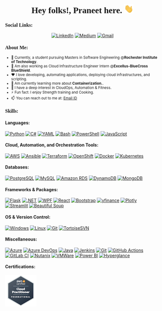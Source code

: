 <h1 align="center" style="font-family: Cambria;">
  <b>Hey folks!, Praneet here.</b>
  <img src="Hi.gif" width="30px">
</h1>
<h3 style="font-family: Cambria; font-size: 16px">Social Links:</h3>
<p align="center">
  <a href="https://www.linkedin.com/in/praneet-naik-2000/" target="_blank"><img src="https://img.shields.io/badge/LinkedIn-0077B5?style=for-the-badge&logo=linkedin&logoColor=white" alt="LinkedIn"></a>
  <a href="https://medium.com/@naikpraneet44" target="_blank"><img src="https://img.shields.io/badge/Medium-12100E?style=for-the-badge&logo=medium&logoColor=white" alt="Medium"></a>
  <a href="mailto:pn3270rit.g.edu"><img src="https://img.shields.io/badge/Gmail-D14836?style=for-the-badge&logo=gmail&logoColor=white" alt="Gmail"></a>
</p>
<div>
    <h3 style="font-family: Cambria; font-size: 16px;">About Me:</h3>
    <small>
      <ul>
        <li>💼 Currently, a student pursuing Masters in Software Engineering @<b>Rochester Institute of Technology</b>.</li>
        <li>💙 Am also working as Cloud Infrastructure Engineer Intern @<b>Excellus-BlueCross BlueShield</b>.</li>
        <li>❤️ I love developing, automating applications, deploying cloud infrastructures, and scripting.</li>
        <li>🔭 Am currently learning more about <b>Containerization.</b>.</li>
        <li>🌱 I have a deep interest in CloudOps, Automation & Fitness.</li>
        <li>⚡ Fun fact: I enjoy Strength training and Cooking.</li>
        <li>📫 You can reach out to me at: <a href="pn3270@rit.edu">Email ID</a></li>
      </ul>
    </small>
  </div>
<h3 style="font-family: Cambria; font-size: 16px;">Skills:</h3>
<h4>Languages:</h4>
<p align="left"> 
    <a href="#" target="_blank"><img src="https://img.shields.io/badge/Python-3776AB?style=for-the-badge&logo=python&logoColor=white" alt="Python"></a>
    <a href="#" target="_blank"><img src="https://img.shields.io/badge/C%23-239120?style=for-the-badge&logo=c-sharp&logoColor=white" alt="C#"></a>
    <a href="#" target="_blank"><img src="https://img.shields.io/badge/YAML-CCCCCC?style=for-the-badge&logo=yaml&logoColor=black" alt="YAML"></a>
    <a href="#" target="_blank"><img src="https://img.shields.io/badge/Bash-4EAA25?style=for-the-badge&logo=gnu-bash&logoColor=white" alt="Bash"></a>
    <a href="#" target="_blank"><img src="https://img.shields.io/badge/PowerShell-5391FE?style=for-the-badge&logo=powershell&logoColor=white" alt="PowerShell"></a>
    <a href="#" target="_blank"><img src="https://img.shields.io/badge/JavaScript-F7DF1E?style=for-the-badge&logo=javascript&logoColor=black" alt="JavaScript"></a>
</p>
<h4>Cloud, Automation, and Orchestration Tools:</h4>
<p align="left"> 
    <a href="#" target="_blank"><img src="https://img.shields.io/badge/AWS-232F3E?style=for-the-badge&logo=amazon-aws&logoColor=white" alt="AWS"></a>
    <a href="#" target="_blank"><img src="https://img.shields.io/badge/Ansible-EE0000?style=for-the-badge&logo=ansible&logoColor=white" alt="Ansible"></a>
    <a href="#" target="_blank"><img src="https://img.shields.io/badge/Terraform-623CE4?style=for-the-badge&logo=terraform&logoColor=white" alt="Terraform"></a>
    <a href="#" target="_blank"><img src="https://img.shields.io/badge/OpenShift-EE0000?style=for-the-badge&logo=red-hat-openshift&logoColor=white" alt="OpenShift"></a>
    <a href="#" target="_blank"><img src="https://img.shields.io/badge/Docker-2496ED?style=for-the-badge&logo=docker&logoColor=white" alt="Docker"></a>
    <a href="#" target="_blank"><img src="https://img.shields.io/badge/Kubernetes-326CE5?style=for-the-badge&logo=kubernetes&logoColor=white" alt="Kubernetes"></a>
</p>
<h4>Databases:</h4>
    <a href="#" target="_blank"><img src="https://img.shields.io/badge/PostgreSQL-336791?style=for-the-badge&logo=postgresql&logoColor=white" alt="PostgreSQL"></a>
    <a href="#" target="_blank"><img src="https://img.shields.io/badge/MySQL-4479A1?style=for-the-badge&logo=mysql&logoColor=white" alt="MySQL"></a>
    <a href="#" target="_blank"><img src="https://img.shields.io/badge/Amazon%20RDS-527FFF?style=for-the-badge&logo=amazon-aws&logoColor=white" alt="Amazon RDS"></a>
    <a href="#" target="_blank"><img src="https://img.shields.io/badge/DynamoDB-4053D6?style=for-the-badge&logo=amazon-dynamodb&logoColor=white" alt="DynamoDB"></a>
    <a href="#" target="_blank"><img src="https://img.shields.io/badge/MongoDB-47A248?style=for-the-badge&logo=mongodb&logoColor=white" alt="MongoDB"></a>
<h4>Frameworks & Packages:</h4>
<p align="left"> 
<a href="#" target="_blank"><img src="https://img.shields.io/badge/Flask-000000?style=for-the-badge&logo=flask&logoColor=white" alt="Flask"></a>
  <a href="#" target="_blank"><img src="https://img.shields.io/badge/.NET-512BD4?style=for-the-badge&logo=dotnet&logoColor=white" alt=".NET"></a>
  <a href="#" target="_blank"><img src="https://img.shields.io/badge/WPF-5C2D91?style=for-the-badge&logo=dotnet&logoColor=white" alt="WPF"></a>
  <a href="#" target="_blank"><img src="https://img.shields.io/badge/React-61DAFB?style=for-the-badge&logo=react&logoColor=black" alt="React"></a>
  <a href="#" target="_blank"><img src="https://img.shields.io/badge/Bootstrap-563D7C?style=for-the-badge&logo=bootstrap&logoColor=white" alt="Bootstrap"></a>
  <a href="#" target="_blank"><img src="https://img.shields.io/badge/yfinance-0052CC?style=for-the-badge&logo=yahoo&logoColor=white" alt="yfinance"></a>
  <a href="#" target="_blank"><img src="https://img.shields.io/badge/Plotly-239120?style=for-the-badge&logo=plotly&logoColor=white" alt="Plotly"></a>
  <a href="#" target="_blank"><img src="https://img.shields.io/badge/Streamlit-FF4B4B?style=for-the-badge&logo=streamlit&logoColor=white" alt="Streamlit"></a>
  <a href="#" target="_blank"><img src="https://img.shields.io/badge/BeautifulSoup-66CC99?style=for-the-badge&logo=python&logoColor=white" alt="Beautiful Soup"></a>
</p>
<h4>OS &  Version Control:</h4>
<p align="left"> 
 <a href="#" target="_blank"><img src="https://img.shields.io/badge/Windows-0078D6?style=for-the-badge&logo=windows&logoColor=white" alt="Windows"></a>
  <a href="#" target="_blank"><img src="https://img.shields.io/badge/Linux-FCC624?style=for-the-badge&logo=linux&logoColor=black" alt="Linux"></a>
  <a href="#" target="_blank"><img src="https://img.shields.io/badge/Git-F05032?style=for-the-badge&logo=git&logoColor=white" alt="Git"></a>
  <a href="#" target="_blank"><img src="https://img.shields.io/badge/TortoiseSVN-678C98?style=for-the-badge&logo=Subversion&logoColor=white" alt="TortoiseSVN"></a>
</p>
<h4>Miscellaneous: </h4>
<p align="left"> 
  <a href="#" target="_blank"><img src="https://img.shields.io/badge/Azure-0078D4?style=for-the-badge&logo=microsoft-azure&logoColor=white" alt="Azure"></a>
    <a href="#" target="_blank"><img src="https://img.shields.io/badge/Azure%20DevOps-0078D7?style=for-the-badge&logo=azure-devops&logoColor=white" alt="Azure DevOps"></a>
    <a href="#" target="_blank"><img src="https://img.shields.io/badge/Java-007396?style=for-the-badge&logo=java&logoColor=white" alt="Java"></a>
    <a href="#" target="_blank"><img src="https://img.shields.io/badge/Jenkins-D24939?style=for-the-badge&logo=jenkins&logoColor=white" alt="Jenkins"></a>
    <a href="#" target="_blank"><img src="https://img.shields.io/badge/Git-F05032?style=for-the-badge&logo=git&logoColor=white" alt="Git"></a>
    <a href="#" target="_blank"><img src="https://img.shields.io/badge/GitHub%20Actions-2088FF?style=for-the-badge&logo=github-actions&logoColor=white" alt="GitHub Actions"></a>
    <a href="#" target="_blank"><img src="https://img.shields.io/badge/GitLab%20CI-FC6D26?style=for-the-badge&logo=gitlab&logoColor=white" alt="GitLab CI"></a>
    <a href="#" target="_blank"><img src="https://img.shields.io/badge/Nutanix-024DA1?style=for-the-badge&logo=nutanix&logoColor=white" alt="Nutanix"></a>
    <a href="#" target="_blank"><img src="https://img.shields.io/badge/VMWare-607078?style=for-the-badge&logo=vmware&logoColor=white" alt="VMWare"></a>
    <a href="#" target="_blank"><img src="https://img.shields.io/badge/Power%20BI-F2C811?style=for-the-badge&logo=power-bi&logoColor=black" alt="Power BI"></a>
    <a href="#" target="_blank"><img src="https://img.shields.io/badge/Hyperglance-025D8C?style=for-the-badge&logoColor=white" alt="Hyperglance"></a>
  </p>
<h4>Certifications: </h4>
<p align="left">
  <a href="https://cp.certmetrics.com/amazon/en/public/verify/credential/bc790c428cc7422691583535e40ff245"><img src="aws-certified-cloud-practitioner.png" alt="Description of the image"></a>
</p>

